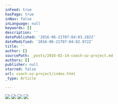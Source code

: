 ```yaml
---
inFeed: true
hasPage: true
inNav: false
inLanguage: null
keywords: []
description: ''
datePublished: '2016-06-21T07:04:03.282Z'
dateModified: '2016-06-21T07:04:02.972Z'
title: ''
author: []
sourcePath: _posts/2016-02-14-coach-oz-project.md
authors: []
publisher: null
starred: false
url: coach-oz-project/index.html
_type: Article

---
```

![](https://the-grid-user-content.s3-us-west-2.amazonaws.com/1e612263-9395-4680-8b13-f172657c6325.jpg)
![](https://the-grid-user-content.s3-us-west-2.amazonaws.com/146466c7-2408-4cc5-bc95-322acab7af20.jpg)
![](https://the-grid-user-content.s3-us-west-2.amazonaws.com/16e7b3bb-ef50-4625-8a1a-4ed86e5674b4.jpg)
![](https://s3-us-west-2.amazonaws.com/the-grid-img/p/58e3df2d8a1a740620b9f53093fd9c250745f4e9.jpg)